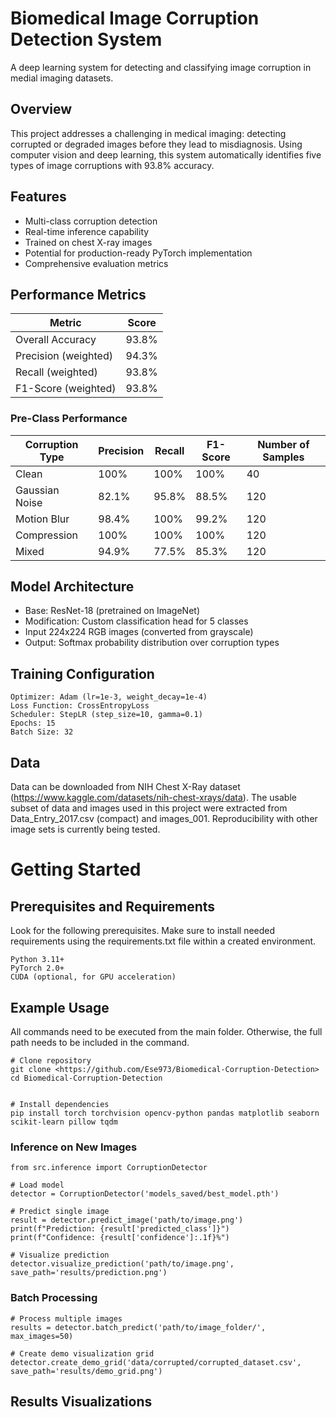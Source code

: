 # Biomedical Image Corruption Detection System

A deep learning system for detecting and classifying image corruption in medial imaging datasets.

## Overview

This project addresses a challenging in medical imaging: detecting corrupted or degraded images before they lead to misdiagnosis. Using computer vision and deep learning, this system automatically identifies five types of image corruptions with 93.8% accuracy. 

## Features
- Multi-class corruption detection
- Real-time inference capability
- Trained on chest X-ray images
- Potential for production-ready PyTorch implementation
- Comprehensive evaluation metrics

## Performance Metrics

| Metric | Score |
|--------|-------|
| Overall Accuracy | 93.8% |
| Precision (weighted) | 94.3% |
| Recall (weighted) | 93.8% |
| F1-Score (weighted) | 93.8% |

### Pre-Class Performance

| Corruption Type | Precision | Recall | F1-Score | Number of Samples
|--------|-------|--------|-------|--------|
| Clean | 100% | 100% | 100% | 40 |
| Gaussian Noise | 82.1% | 95.8% | 88.5% | 120 |
| Motion Blur | 98.4% | 100% | 99.2% | 120 |
| Compression | 100% | 100% | 100% | 120 |
| Mixed | 94.9% | 77.5% | 85.3% | 120 |

## Model Architecture
- Base: ResNet-18 (pretrained on ImageNet)
- Modification: Custom classification head for 5 classes
- Input 224x224 RGB images (converted from grayscale)
- Output: Softmax probability distribution over corruption types

## Training Configuration 

```
Optimizer: Adam (lr=1e-3, weight_decay=1e-4)
Loss Function: CrossEntropyLoss
Scheduler: StepLR (step_size=10, gamma=0.1)
Epochs: 15
Batch Size: 32
```

## Data

Data can be downloaded from NIH Chest X-Ray dataset (https://www.kaggle.com/datasets/nih-chest-xrays/data). The usable subset of data and images used in this project were extracted from Data_Entry_2017.csv (compact) and images_001. Reproducibility with other image sets is currently being tested.

# Getting Started

## Prerequisites and Requirements

Look for the following prerequisites. Make sure to install needed requirements using the requirements.txt file within a created environment. 

```
Python 3.11+
PyTorch 2.0+
CUDA (optional, for GPU acceleration)
```
## Example Usage

All commands need to be executed from the main folder. Otherwise, the full path needs to be included in the command. 

```
# Clone repository
git clone <https://github.com/Ese973/Biomedical-Corruption-Detection>
cd Biomedical-Corruption-Detection


# Install dependencies
pip install torch torchvision opencv-python pandas matplotlib seaborn scikit-learn pillow tqdm
```

### Inference on New Images

```
from src.inference import CorruptionDetector

# Load model
detector = CorruptionDetector('models_saved/best_model.pth')

# Predict single image
result = detector.predict_image('path/to/image.png')
print(f"Prediction: {result['predicted_class']}")
print(f"Confidence: {result['confidence']:.1f}%")

# Visualize prediction
detector.visualize_prediction('path/to/image.png', save_path='results/prediction.png')
```

### Batch Processing

```
# Process multiple images
results = detector.batch_predict('path/to/image_folder/', max_images=50)

# Create demo visualization grid
detector.create_demo_grid('data/corrupted/corrupted_dataset.csv', save_path='results/demo_grid.png')
```

## Results Visualizations 
